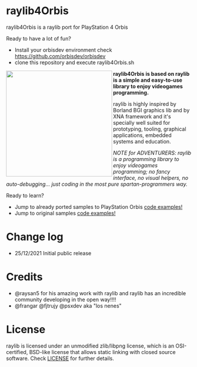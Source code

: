 # raylib4Orbis
raylib4Orbis is a raylib port for PlayStation 4 Orbis

Ready to have a lot of fun?
- Install your orbisdev environment check https://github.com/orbisdev/orbisdev
- clone this repository and execute raylib4Orbis.sh


<img align="left" src="https://github.com/raysan5/raylib/blob/master/logo/raylib_logo_animation.gif" width="288px">


**raylib4Orbis is based on raylib is a simple and easy-to-use library to enjoy videogames programming.**

raylib is highly inspired by Borland BGI graphics lib and by XNA framework and it's specially well suited for prototyping, tooling, graphical applications, embedded systems and education.

*NOTE for ADVENTURERS: raylib is a programming library to enjoy videogames programming; no fancy interface, no visual helpers, no auto-debugging... just coding in the most pure spartan-programmers way.*

Ready to learn? 
- Jump to already ported samples to PlayStation Orbis [code examples!](https://github.com/orbisdeb/raylib4Orbis_samples)
- Jump to original samples [code examples!](http://www.raylib.com/examples.html)


 Change log
===========================
 - 25/12/2021 Initial public release 
 

  Credits
===========================
  
 - @raysan5 for his amazing work with raylib and raylib has an incredible community developing in the open way!!!!
 - @frangar @fjtrujy @psxdev aka "los nenes"
 
  License
===========================

raylib is licensed under an unmodified zlib/libpng license, which is an OSI-certified, BSD-like license that allows static linking with closed source software. Check [LICENSE](LICENSE) for further details.
